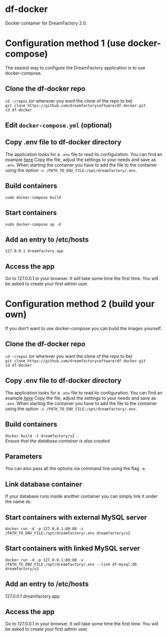 # df-docker
Docker container for DreamFactory 2.0.

# Configuration method 1 (use docker-compose)
The easiest way to configure the DreamFactory application is to use docker-compose.

## Clone the df-docker repo
`cd ~/repos` (or wherever you want the clone of the repo to be)  
`git clone https://github.com/dreamfactorysoftware/df-docker.git`  
`cd df-docker`

## Edit `docker-compose.yml` (optional)

## Copy .env file to df-docker directory
The application looks for a `.env` file to read its configuration. You can find an example [here](https://github.com/dreamfactorysoftware/dreamfactory/blob/master/.env-dist)
Copy the file, adjust the settings to your needs and save as `.env`. When starting the container you have to add the file to the container using the option `-v /PATH_TO_ENV_FILE:/opt/dreamfactory/.env`.

## Build containers
`sudo docker-compose build`

## Start containers
`sudo docker-compose up -d`

## Add an entry to /etc/hosts
`127.0.0.1 dreamfactory.app`

## Access the app
Go to 127.0.0.1 in your browser. It will take some time the first time. You will be asked to create your first admin user.

# Configuration method 2 (build your own)
If you don't want to use docker-compose you can build the images yourself.

## Clone the df-docker repo
`cd ~/repos` (or wherever you want the clone of the repo to be)  
`git clone https://github.com/dreamfactorysoftware/df-docker.git`  
`cd df-docker`

## Copy .env file to df-docker directory
The application looks for a `.env` file to read its configuration. You can find an example [here](https://github.com/dreamfactorysoftware/dreamfactory/blob/master/.env-dist)
Copy the file, adjust the settings to your needs and save as `.env`. When starting the container you have to add the file to the container using the option `-v /PATH_TO_ENV_FILE:/opt/dreamfactory/.env`.

## Build containers
`docker build -t dreamfactory/v2 .`  
*Ensure that the database container is also created*

## Parameters
You can also pass all the options via command line using the flag `-e`. 

## Link database container
If your database runs inside another container you can simply link it under the name `db`.

## Start containers with external MySQL server
`docker run -d -p 127.0.0.1:80:80 -v /PATH_TO_ENV_FILE:/opt/dreamfactory/.env dreamfactory/v2`

## Start containers with linked MySQL server
`docker run -d -p 127.0.0.1:80:80 -v /PATH_TO_ENV_FILE:/opt/dreamfactory/.env --link df-mysql:db dreamfactory/v2`

## Add an entry to /etc/hosts
127.0.0.1 dreamfactory.app

## Access the app
Go to 127.0.0.1 in your browser. It will take some time the first time. You will be asked to create your first admin user.



